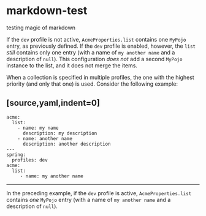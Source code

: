 # markdown-test
testing magic of markdown

If the `dev` profile is not active, `AcmeProperties.list` contains one `MyPojo` entry,
as previously defined. If the `dev` profile is enabled, however, the `list` _still_
contains only one entry (with a name of `my another name` and a description of `null`).
This configuration _does not_ add a second `MyPojo` instance to the list, and it does not
merge the items.

When a collection is specified in multiple profiles, the one with the highest priority
(and only that one) is used. Consider the following example:

[source,yaml,indent=0]
----
	acme:
	  list:
		- name: my name
		  description: my description
		- name: another name
		  description: another description
	---
	spring:
	  profiles: dev
	acme:
	  list:
		 - name: my another name
----

In the preceding example, if the `dev` profile is active, `AcmeProperties.list` contains
_one_ `MyPojo` entry (with a name of `my another name` and a description of `null`).

